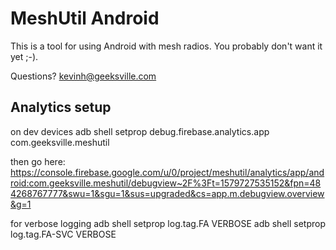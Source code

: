 # MeshUtil Android

This is a tool for using Android with mesh radios.  You probably don't want it yet ;-).

Questions? kevinh@geeksville.com

## Analytics setup

on dev devices
adb shell setprop debug.firebase.analytics.app com.geeksville.meshutil

then go here: https://console.firebase.google.com/u/0/project/meshutil/analytics/app/android:com.geeksville.meshutil/debugview~2F%3Ft=1579727535152&fpn=484268767777&swu=1&sgu=1&sus=upgraded&cs=app.m.debugview.overview&g=1

for verbose logging
adb shell setprop log.tag.FA VERBOSE
adb shell setprop log.tag.FA-SVC VERBOSE

